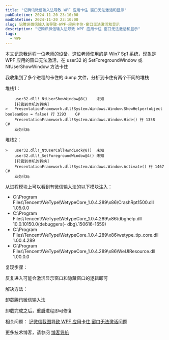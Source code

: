 ```yaml
---
title: "记腾讯微信输入法导致 WPF 应用卡住 窗口无法激活和显示"
pubDatetime: 2024-11-20 23:10:00
modDatetime: 2024-11-20 23:10:00
slug: 记腾讯微信输入法导致-WPF-应用卡住-窗口无法激活和显示
description: "记腾讯微信输入法导致 WPF 应用卡住 窗口无法激活和显示"
tags:
  - WPF
---
```





本文记录我远程一位老师的设备，这位老师使用的是 Win7 Sp1 系统，现象是 WPF 应用的窗口无法激活，在 user32 的 SetForegroundWindow 或 NtUserShowWindow 方法卡住

<!--more-->


<!-- CreateTime:2024/11/21 07:10:00 -->

<!-- 发布 -->
<!-- 博客 -->

我收集到了多个进程的卡住的 dump 文件，分析到卡住有两个不同的堆栈

堆栈1：

```
 	user32.dll!_NtUserShowWindow@8()	未知
 	[托管到本机的转换]	
>	PresentationFramework.dll!System.Windows.Window.ShowHelper(object booleanBox = false) 行 3293	C#
 	PresentationFramework.dll!System.Windows.Window.Hide() 行 1358	C#
    业务代码
```

堆栈2：

```
>	user32.dll!_NtUserCallHwndLock@8()	未知
 	user32.dll!_SetForegroundWindow@4()	未知
 	[托管到本机的转换]	
 	PresentationFramework.dll!System.Windows.Window.Activate() 行 1467	C#
 	业务代码
```

从进程模块上可以看到有微信输入法的以下模块注入：

- C:\Program Files\Tencent\WeType\WetypeCore_1.0.4.289\x86\CrashRpt1500.dll 1.05.0.0
- C:\Program Files\Tencent\WeType\WetypeCore_1.0.4.289\x86\dbghelp.dll 10.0.10150.0(debuggers(- dbg).150616-1659)
- C:\Program Files\Tencent\WeType\WetypeCore_1.0.4.289\x86\wetype_tip_core.dll 1.00.4.289
- C:\Program Files\Tencent\WeType\WetypeCore_1.0.4.289\x86\WeUIResource.dll 1.00.0.0

复现步骤：

反复进入可能会激活显示窗口和隐藏窗口的逻辑即可

解决方法：

卸载腾讯微信输入法

卸载完成之后，重启进程即可修复

相关问题： [记微信截图导致 WPF 应用卡住 窗口无法激活问题](https://blog.lindexi.com/post/%E8%AE%B0%E5%BE%AE%E4%BF%A1%E6%88%AA%E5%9B%BE%E5%AF%BC%E8%87%B4-WPF-%E5%BA%94%E7%94%A8%E5%8D%A1%E4%BD%8F-%E7%AA%97%E5%8F%A3%E6%97%A0%E6%B3%95%E6%BF%80%E6%B4%BB%E9%97%AE%E9%A2%98.html )

更多技术博客，请参阅 [博客导航](https://blog.lindexi.com/post/%E5%8D%9A%E5%AE%A2%E5%AF%BC%E8%88%AA.html )
